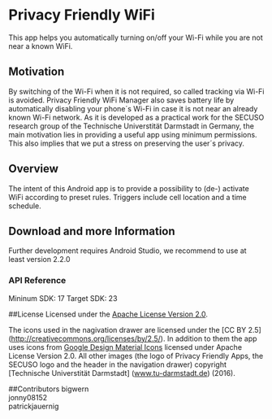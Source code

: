 # Privacy Friendly WiFi
This app helps you automatically turning on/off your Wi-Fi while you are not near a known WiFi.

## Motivation
By switching of the Wi-Fi when it is not required, so called tracking via Wi-Fi is avoided. Privacy Friendly WiFi Manager also saves battery life by automatically disabling your phone´s Wi-Fi in case it is not near an already known Wi-Fi network. As it is developed as a practical work for the SECUSO research group of the Technische Universtität Darmstadt in Germany, the main motivation lies in providing a useful app using minimum permissions. This also implies that we put a stress on preserving the user´s privacy.

## Overview
The intent of this Android app is to provide a possibility to (de-) activate WiFi according to preset rules.
Triggers include cell location and a time schedule.

## Download and more Information

Further development requires Android Studio, we recommend to use at least version 2.2.0

### API Reference

Mininum SDK: 17
Target SDK: 23


##License
Licensed under the [Apache License Version 2.0](https://github.com/SecUSo/privacy-friendly-wifi/blob/master/LICENSE).

The icons used in the nagivation drawer are licensed under the [CC BY 2.5] (http://creativecommons.org/licenses/by/2.5/). In addition to them the app uses icons from [Google Design Material Icons](https://design.google.com/icons/index.html) licensed under Apache License Version 2.0. All other images (the logo of Privacy Friendly Apps, the SECUSO logo and the header in the navigation drawer) copyright [Technische Universtität Darmstadt] (www.tu-darmstadt.de) (2016).

##Contributors
bigwern<br />
jonny08152<br />
patrickjauernig
